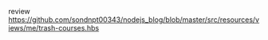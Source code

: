 review https://github.com/sondnpt00343/nodejs_blog/blob/master/src/resources/views/me/trash-courses.hbs
